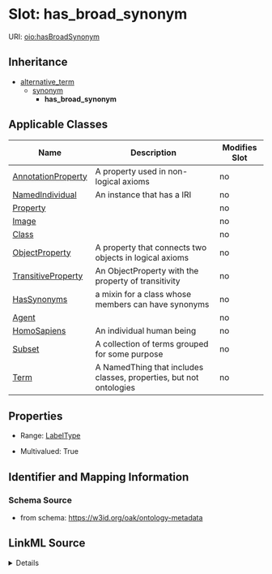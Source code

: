 

# Slot: has_broad_synonym

URI: [oio:hasBroadSynonym](http://www.geneontology.org/formats/oboInOwl#hasBroadSynonym)




## Inheritance

* [alternative_term](alternative_term.md)
    * [synonym](synonym.md)
        * **has_broad_synonym**






## Applicable Classes

| Name | Description | Modifies Slot |
| --- | --- | --- |
| [AnnotationProperty](AnnotationProperty.md) | A property used in non-logical axioms |  no  |
| [NamedIndividual](NamedIndividual.md) | An instance that has a IRI |  no  |
| [Property](Property.md) |  |  no  |
| [Image](Image.md) |  |  no  |
| [Class](Class.md) |  |  no  |
| [ObjectProperty](ObjectProperty.md) | A property that connects two objects in logical axioms |  no  |
| [TransitiveProperty](TransitiveProperty.md) | An ObjectProperty with the property of transitivity |  no  |
| [HasSynonyms](HasSynonyms.md) | a mixin for a class whose members can have synonyms |  no  |
| [Agent](Agent.md) |  |  no  |
| [HomoSapiens](HomoSapiens.md) | An individual human being |  no  |
| [Subset](Subset.md) | A collection of terms grouped for some purpose |  no  |
| [Term](Term.md) | A NamedThing that includes classes, properties, but not ontologies |  no  |







## Properties

* Range: [LabelType](LabelType.md)

* Multivalued: True





## Identifier and Mapping Information







### Schema Source


* from schema: https://w3id.org/oak/ontology-metadata




## LinkML Source

<details>
```yaml
name: has_broad_synonym
from_schema: https://w3id.org/oak/ontology-metadata
rank: 1000
is_a: synonym
slot_uri: oio:hasBroadSynonym
multivalued: true
alias: has_broad_synonym
domain_of:
- HasSynonyms
range: label type

```
</details>